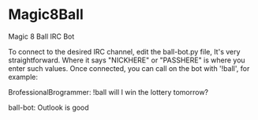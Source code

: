 # Magic8Ball
Magic 8 Ball IRC Bot

To connect to the desired IRC channel, edit the ball-bot.py file,  It's very straightforward. Where it says "NICKHERE" or "PASSHERE" is where you enter such values. Once connected, you can call on the bot with '!ball', for example:

BrofessionalBrogrammer: !ball will I win the lottery tomorrow?

ball-bot: Outlook is good
